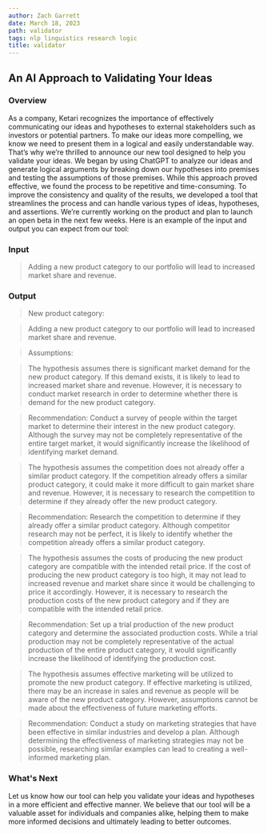 ```yaml
---
author: Zach Garrett
date: March 18, 2023
path: validator
tags: nlp linguistics research logic
title: validator
---
```


## An AI Approach to Validating Your Ideas

### Overview

As a company, Ketari recognizes the importance of effectively communicating our ideas and hypotheses to external stakeholders such as investors or potential partners. To make our ideas more compelling, we know we need to present them in a logical and easily understandable way. That’s why we’re thrilled to announce our new tool designed to help you validate your ideas.
We began by using ChatGPT to analyze our ideas and generate logical arguments by breaking down our hypotheses into premises and testing the assumptions of those premises. While this approach proved effective, we found the process to be repetitive and time-consuming.
To improve the consistency and quality of the results, we developed a tool that streamlines the process and can handle various types of ideas, hypotheses, and assertions. We’re currently working on the product and plan to launch an open beta in the next few weeks. Here is an example of the input and output you can expect from our tool:

### Input

> Adding a new product category to our portfolio will lead to increased market share and revenue.

### Output

> New product category:

> Adding a new product category to our portfolio will lead to increased market share and revenue.

> Assumptions:

> The hypothesis assumes there is significant market demand for the new product category. If this demand exists, it is likely to lead to increased market share and revenue. However, it is necessary to conduct market research in order to determine whether there is demand for the new product category.

> Recommendation: Conduct a survey of people within the target market to determine their interest in the new product category. Although the survey may not be completely representative of the entire target market, it would significantly increase the likelihood of identifying market demand.

> The hypothesis assumes the competition does not already offer a similar product category. If the competition already offers a similar product category, it could make it more difficult to gain market share and revenue. However, it is necessary to research the competition to determine if they already offer the new product category.

> Recommendation: Research the competition to determine if they already offer a similar product category. Although competitor research may not be perfect, it is likely to identify whether the competition already offers a similar product category.

> The hypothesis assumes the costs of producing the new product category are compatible with the intended retail price. If the cost of producing the new product category is too high, it may not lead to increased revenue and market share since it would be challenging to price it accordingly. However, it is necessary to research the production costs of the new product category and if they are compatible with the intended retail price.

> Recommendation: Set up a trial production of the new product category and determine the associated production costs. While a trial production may not be completely representative of the actual production of the entire product category, it would significantly increase the likelihood of identifying the production cost.

> The hypothesis assumes effective marketing will be utilized to promote the new product category. If effective marketing is utilized, there may be an increase in sales and revenue as people will be aware of the new product category. However, assumptions cannot be made about the effectiveness of future marketing efforts.

> Recommendation: Conduct a study on marketing strategies that have been effective in similar industries and develop a plan. Although determining the effectiveness of marketing strategies may not be possible, researching similar examples can lead to creating a well-informed marketing plan.

### What's Next

Let us know how our tool can help you validate your ideas and hypotheses in a more efficient and effective manner. We believe that our tool will be a valuable asset for individuals and companies alike, helping them to make more informed decisions and ultimately leading to better outcomes.
